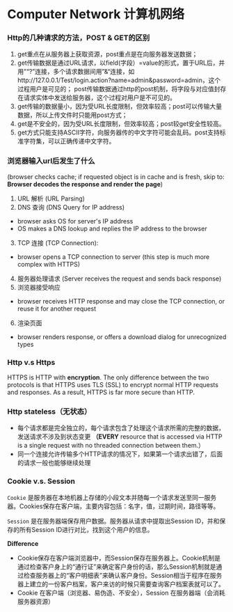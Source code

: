 # Computer Network 计算机网络
### Http的几种请求的方法，POST & GET的区别
1. get重点在从服务器上获取资源，post重点是在向服务器发送数据；
2. get传输数据是通过URL请求，以field(字段）=value的形式，置于URL后，并用”“?”连接，多个请求数据间用”&“连接，如http://127.0.0.1/Test/login.action?name=admin&password=admin，这个过程用户是可见的；
post传输数据通过http的post机制，将字段与对应值封存在请求实体中发送给服务器，这个过程对用户是不可见的。
3. get传输的数据量小，因为受URL长度限制，但效率较高；post可以传输大量数据，所以上传文件时只能用post方式；
4. get是不安全的，因为受URL长度限制，但效率较高；post较get安全性较高。
5. get方式只能支持ASCII字符，向服务器传的中文字符可能会乱码。post支持标准字符集，可以正确传递中文字符。
### 浏览器输入url后发生了什么
(browser checks cache; if requested object is in cache and is fresh, skip to: **Browser decodes the response and render the page**)
1. URL 解析 (URL Parsing)
2. DNS 查询 (DNS Query for IP address)
- browser asks OS for server's IP address
- OS makes a DNS lookup and replies the IP address to the browser
3. TCP 连接 (TCP Connection):
- browser opens a TCP connection to server (this step is much more complex with HTTPS)
4. 服务器处理请求 (Server receives the request and sends back response)
5. 浏览器接受响应
- browser receives HTTP response and may close the TCP connection, or reuse it for another request
6. 渲染页面
- browser renders response, or offers a download dialog for unrecognized types

### Http v.s Https
HTTPS is HTTP with **encryption**. The only difference between the two protocols is that HTTPS uses TLS (SSL) to encrypt normal HTTP requests and responses. As a result, HTTPS is far more secure than HTTP. 

### Http stateless（无状态）
- 每个请求都是完全独立的，每个请求包含了处理这个请求所需的完整的数据，发送请求不涉及到状态变更 **（EVERY** resource that is accessed via HTTP is a single request with no threaded connection between them.）
- 同一个连接允许传输多个HTTP请求的情况下，如果第一个请求出错了，后面的请求一般也能够继续处理

### Cookie v.s. Session
`Cookie` 是服务器在本地机器上存储的小段文本并随每一个请求发送至同一服务器。Cookies保存在客户端，主要内容包括：名字，值，过期时间，路径等等。

`Session` 是在服务器端保存用户数据。服务器从请求中提取出Session ID，并和保存的所有Session ID进行对比，找到这个用户的信息。

**Difference**
- Cookie保存在客户端浏览器中，而Session保存在服务器上。Cookie机制是通过检查客户身上的“通行证”来确定客户身份的话，那么Session机制就是通过检查服务器上的“客户明细表”来确认客户身份。Session相当于程序在服务器上建立的一份客户档案，客户来访的时候只需要查询客户档案表就可以了。
- Cookie 在客户端（浏览器、易伪造、不安全），Session 在服务器端（会消耗服务器资源）